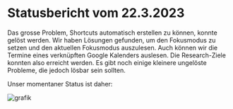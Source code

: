 # Statusbericht vom 22.3.2023

Das grosse Problem, Shortcuts automatisch erstellen zu können, konnte gelöst werden. 
Wir haben Lösungen gefunden, um den Fokusmodus zu setzen und den aktuellen Fokusmodus auszulesen.
Auch können wir die Termine eines verknüpften Google Kalenders auslesen.
Die Research-Ziele konnten also erreicht werden. 
Es gibt noch einige kleinere ungelöste Probleme, die jedoch lösbar sein sollten.

Unser momentaner Status ist daher:

![grafik](https://user-images.githubusercontent.com/101128608/223585134-072542c5-673e-46ef-afc6-24a940dd330c.png)

